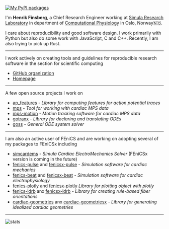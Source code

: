 
[![My PyPI packages](https://img.shields.io/badge/-PyPI%20packages-4B8BBE?style=flat&labelColor=306998&logo=python&logoColor=FFE873&link=https%3A%2F%2Fpypi.org%2Fuser%2Ffinsberg "My PyPI packages")](https://pypi.org/user/finsberg)

I'm **Henrik Finsberg**, a Chief Research Engineer working at [Simula Research Laboratory](https://www.simula.no) in department of [Computational Physiology](https://www.simula.no/research/projects/department-computational-physiology) in Oslo, Norway🇳🇴.

I care about reproducibility and good software design. I work primarily with Python but also do some work with JavaScript, C and C++.
Recently, I am also trying to pick up Rust.

----

I work actively on creating tools and guidelines for reproducible research software in the section for scientific computing
- [GitHub organization](https://github.com/scientificcomputing)
- [Homepage](https://scientificcomputing.github.io)

----

A few open source projects I work on
- [ap_features](https://github.com/ComputationalPhysiology/ap_features) - *Library for computing features for action potential traces*
- [mps](https://github.com/ComputationalPhysiology/mps) - *Tool for working with cardiac MPS data*
- [mps-motion](https://github.com/ComputationalPhysiology/mps-motion) - *Motion tracking software for cardiac MPS data*
- [gotranx](https://github.com/finsberg/gotranx) - *Library for declaring and translating ODEs*
- [goss](https://github.com/ComputationalPhysiology/goss) - *General ODE system solver*

----

I am also an active user of FEniCS and are working on adopting several of my packages to FEniCSx including
- [simcardems](https://github.com/ComputationalPhysiology/simcardems) - *Simula Cardiac ElectroMechanics Solver* (FEniCSx version is coming in the future)
- [fenics-pulse](https://github.com/finsberg/pulse) and [fenicsx-pulse](https://github.com/finsberg/fenicsx-pulse) - *Simulation software for cardiac mechanics*
- [fenics-beat](https://github.com/finsberg/fenics-beat) and [fenicsx-beat](https://github.com/finsberg/fenicsx-beat) - *Simulation software for cardiac electrophysiology*
- [fenics-plotly](https://github.com/finsberg/fenics-plotly) and [fenicsx-plotly](https://github.com/finsberg/fenicsx-plotly) *Library for plotting object with plotly*
- [fenics-ldrb](https://github.com/finsberg/ldrb) anx [fenicsx-ldrb](https://github.com/finsberg/fenicsx-ldrb) - *Library for creating rule-based fiber orientations* 
- [cardiac-geometries](https://github.com/ComputationalPhysiology/cardiac-geometries) anx [cardiac-geometriesx](https://github.com/ComputationalPhysiology/cardiac-geometriesx) - *Library for generating idealized cardiac geometries*

----

![stats](https://github-readme-stats.vercel.app/api?username=finsberg&show_icons=true&include_all_commits=true&count_private=true&cache_seconds=86400)
